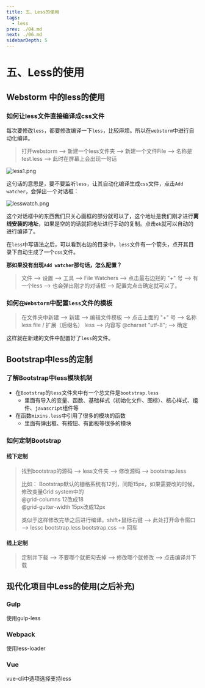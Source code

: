 ```yaml
---
title: 五、Less的使用
tags: 
  - less
prev: ./04.md
next: ./06.md
sidebarDepth: 5
---
```

# 五、Less的使用

## Webstorm 中的less的使用
### 如何让less文件直接编译成css文件
每次要修改`less`，都要修改编译一下`less`，比较麻烦。所以在`webstorm`中进行自动化编译。

> 打开webstorm -->  新建一个less文件夹 --> 新建一个文件File --> 名称是test.less  --> 此时在屏幕上会出现一句话

![less1.png](https://p3-juejin.byteimg.com/tos-cn-i-k3u1fbpfcp/b7e1e017b5704f8f920ac63d3fe42117~tplv-k3u1fbpfcp-zoom-1.image)

这句话的意思是，要不要监听`less`，让其自动化编译生成`css`文件，点击`Add watcher`，会弹出一个对话框：

![lesswatch.png](https://p3-juejin.byteimg.com/tos-cn-i-k3u1fbpfcp/d19b3f88c40d4d24a2a7565ca4ca3d74~tplv-k3u1fbpfcp-zoom-1.image)

这个对话框中的东西我们只关心画框的部分就可以了，这个地址是我们刚才进行**离线安装的地址**，如果是空的的话就把地址进行手动的复制。点击`ok`就可以自动的进行编译了。

在`less`中写语法之后，可以看到右边的目录中，`less`文件有一个箭头，点开其目录下自动生成了一个`css`文件。


**那如果没有出现`Add watcher`那句话，怎么配置？**

> 文件 --> 设置 --> 工具 --> File Watchers --> 点击最右边拦的 "+" 号 --> 有一个less --> 也会弹出刚才的对话框 --> 配置完点击确定就可以了。

### 如何`在Webstorm`中配置`less`文件的模板

> 在文件夹中新建 --> 新建 --> 编辑文件模板 --> 点击上面的 "+" 号 --> 名称 less file / 扩展（后缀名） less --> 内容写  @charset "utf-8"; --> 确定

这样就在新建的文件中配置好了`less`的文件。


## Bootstrap中less的定制
### 了解Bootstrap中less模块机制
- 在`Bootstrap`的`less`文件夹中有一个总文件是`bootstrap.less`
  + 里面有导入的变量、函数、基础样式（初始化文件、图标）、核心样式、组件、`javascript`组件等
- 在函数`mixins.less`中引用了很多的模块的函数
  + 里面有弹出框、有按钮、有面板等很多的模块

### 如何定制Bootstrap
#### 线下定制
> 找到bootstrap的源码 --> less文件夹 --> 修改源码 --> bootstrap.less
>
> 比如：
> Bootstrap默认的栅格系统有12列，间距15px，如果需要改的时候，修改变量Grid system中的<br/>
> @grid-columns   12改成18<br/>
> @grid-gutter-width    15px改成12px
>
> 类似于这样修改完毕之后进行编译，shift+鼠标右键  -->  此处打开命令窗口 -->  lessc bootstrap.less bootstrap.css --> 回车

#### 线上定制

> 定制并下载 --> 不要哪个就把勾去掉 --> 修改哪个就修改 --> 点击编译并下载

## 现代化项目中Less的使用(之后补充)
### Gulp
使用gulp-less
### Webpack
使用less-loader
### Vue
vue-cli中选项选择支持less
